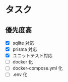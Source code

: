 # タスク

## 優先度高

- [x] sqlite 対応
- [x] prisma 対応
- [x] ユニットテスト対応
- [ ] docker 化
- [ ] docker-compose.yml 化
- [ ] .env 化
